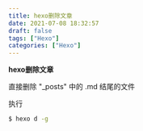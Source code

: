 ```yaml
---
title: hexo删除文章
date: 2021-07-08 18:32:57
draft: false
tags: ["Hexo"]
categories: ["Hexo"]
---
```


**hexo删除文章**

直接删除 "_posts" 中的 .md 结尾的文件

执行
```bash
$ hexo d -g
```
